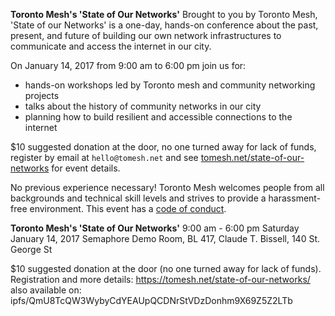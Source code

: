 **Toronto Mesh's 'State of Our Networks'**
Brought to you by Toronto Mesh, 'State of our Networks' is a one-day, hands-on conference about the past, present, and future of building our own network infrastructures to communicate and access the internet in our city.

On January 14, 2017 from 9:00 am to 6:00 pm join us for:

- hands-on workshops led by Toronto mesh and community networking projects
- talks about the history of community networks in our city
- planning how to build resilient and accessible connections to the internet

$10 suggested donation at the door, no one turned away for lack of funds, register by email at `hello@tomesh.net` and see [tomesh.net/state-of-our-networks](https://tomesh.net/state-of-our-networks) for event details.

No previous experience necessary! Toronto Mesh welcomes people from all backgrounds and technical skill levels and strives to provide a harassment-free environment. This event has a [code of conduct](https://tomesh.net/code-of-conduct/).

**Toronto Mesh's 'State of Our Networks'**
9:00 am - 6:00 pm
Saturday January 14, 2017
Semaphore Demo Room, BL 417, Claude T. Bissell, 140 St. George St

$10 suggested donation at the door (no one turned away for lack of funds).
Registration and more details:
https://tomesh.net/state-of-our-networks/
also available on: ipfs/QmU8TcQW3WybyCdYEAUpQCDNrStVDzDonhm9X69Z5Z2LTb
